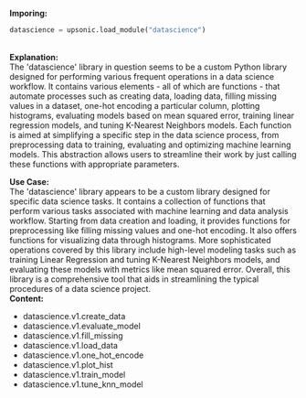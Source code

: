 <b class="custom_code_highlight_green">Imporing:</b><br>
```python
datascience = upsonic.load_module("datascience")
```
<br><b class="custom_code_highlight_green">Explanation:</b><br>The 'datascience' library in question seems to be a custom Python library designed for performing various frequent operations in a data science workflow. It contains various elements - all of which are functions - that automate processes such as creating data, loading data, filling missing values in a dataset, one-hot encoding a particular column, plotting histograms, evaluating models based on mean squared error, training linear regression models, and tuning K-Nearest Neighbors models. Each function is aimed at simplifying a specific step in the data science process, from preprocessing data to training, evaluating and optimizing machine learning models. This abstraction allows users to streamline their work by just calling these functions with appropriate parameters.

<b class="custom_code_highlight_green">Use Case:</b><br>The 'datascience' library appears to be a custom library designed for specific data science tasks. It contains a collection of functions that perform various tasks associated with machine learning and data analysis workflow. Starting from data creation and loading, it provides functions for preprocessing like filling missing values and one-hot encoding. It also offers functions for visualizing data through histograms. More sophisticated operations covered by this library include high-level modeling tasks such as training Linear Regression and tuning K-Nearest Neighbors models, and evaluating these models with metrics like mean squared error. Overall, this library is a comprehensive tool that aids in streamlining the typical procedures of a data science project.
<br><b class="custom_code_highlight_green">Content:</b><br>
  - datascience.v1.create_data
  - datascience.v1.evaluate_model
  - datascience.v1.fill_missing
  - datascience.v1.load_data
  - datascience.v1.one_hot_encode
  - datascience.v1.plot_hist
  - datascience.v1.train_model
  - datascience.v1.tune_knn_model
